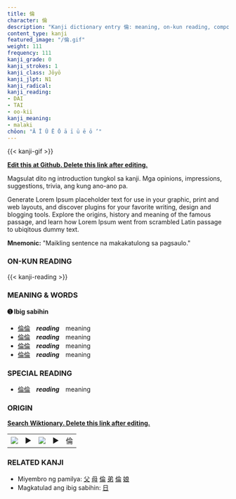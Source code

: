 ```yaml
---
title: 倫
character: 倫
description: "Kanji dictionary entry 倫: meaning, on-kun reading, compounds, origin, related kanji"
content_type: kanji
featured_image: "/倫.gif"
weight: 111
frequency: 111
kanji_grade: 0
kanji_strokes: 1
kanji_class: Jōyō
kanji_jlpt: N1
kanji_radical: 
kanji_reading: 
- DAI
- TAI
- oo-kii
kanji_meaning:
- malaki
chōon: "Ā Ī Ū Ē Ō ā ī ū ē ō ’"
---
```

[//]: # (Don't edit the line below. Kanji animated GIF code is automatically generated.)
{{< kanji-gif >}}

[//]: # (Edit below this line.)

**[Edit this at Github. Delete this link after editing.](https://github.com/tim0g/tim/tree/main/content/kanji/倫/index.md)**

Magsulat dito ng introduction tungkol sa kanji. Mga opinions, impressions, suggestions, trivia, ang kung ano-ano pa.

Generate Lorem Ipsum placeholder text for use in your graphic, print and web layouts, and discover plugins for your favorite writing, design and blogging tools. Explore the origins, history and meaning of the famous passage, and learn how Lorem Ipsum went from scrambled Latin passage to ubiqitous dummy text.
 
**Mnemonic:** "Maikling sentence na makakatulong sa pagsaulo."

### ON-KUN READING

[//]: # (Don't edit the line below. ON-KUN READING code is automatically generated.)
{{< kanji-reading >}}

### MEANING & WORDS

#### ➊ **Ibig sabihin**
  - [倫](../倫)[倫](../倫)　***reading***　meaning
  - [倫](../倫)[倫](../倫)　***reading***　meaning
  - [倫](../倫)[倫](../倫)　***reading***　meaning
  - [倫](../倫)[倫](../倫)　***reading***　meaning

### SPECIAL READING
  - [倫](../倫)[倫](../倫)　***reading***　meaning

### ORIGIN

**[Search Wiktionary. Delete this link after editing.](https://wiktionary.org/wiki/倫)**
<table class="kanji-table"><tr><td>
<img src="60px-倫-bronze.svg.png">
</td><td>▶</td><td>
<img src="60px-倫-oracle.svg.png">
</td><td>▶</td>
<td class="kanji-origin">倫</td>
</tr></table>

### RELATED KANJI
- Miyembro ng pamilya: [父](../父) [母](../母) [倫](../倫) [弟](../弟) [倫](../倫) [娘](../娘)
- Magkatulad ang ibig sabihin: [日](../日)
